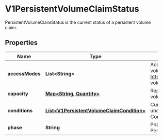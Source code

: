 

# V1PersistentVolumeClaimStatus

PersistentVolumeClaimStatus is the current status of a persistent volume claim.
## Properties

Name | Type | Description | Notes
------------ | ------------- | ------------- | -------------
**accessModes** | **List&lt;String&gt;** | AccessModes contains the actual access modes the volume backing the PVC has. More info: https://kubernetes.io/docs/concepts/storage/persistent-volumes#access-modes-1 |  [optional]
**capacity** | [**Map&lt;String, Quantity&gt;**](Quantity.md) | Represents the actual resources of the underlying volume. |  [optional]
**conditions** | [**List&lt;V1PersistentVolumeClaimCondition&gt;**](V1PersistentVolumeClaimCondition.md) | Current Condition of persistent volume claim. If underlying persistent volume is being resized then the Condition will be set to &#39;ResizeStarted&#39;. |  [optional]
**phase** | **String** | Phase represents the current phase of PersistentVolumeClaim. |  [optional]



